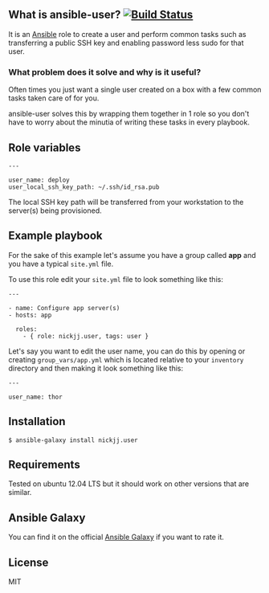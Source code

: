 ## What is ansible-user? [![Build Status](https://secure.travis-ci.org/nickjj/ansible-user.png)](http://travis-ci.org/nickjj/ansible-user)

It is an [Ansible](http://www.ansible.com/home) role to create a user and
perform common tasks such as transferring a public SSH key and enabling password
less sudo for that user.

### What problem does it solve and why is it useful?

Often times you just want a single user created on a box with a few common tasks
taken care of for you.

ansible-user solves this by wrapping them together in 1 role so you don't have
to worry about the minutia of writing these tasks in every playbook.

## Role variables

```
---

user_name: deploy
user_local_ssh_key_path: ~/.ssh/id_rsa.pub
```

The local SSH key path will be transferred from your workstation to the
server(s) being provisioned.

## Example playbook

For the sake of this example let's assume you have a group called **app** and
you have a typical `site.yml` file.

To use this role edit your `site.yml` file to look something like this:

```
---

- name: Configure app server(s)
- hosts: app

  roles:
    - { role: nickjj.user, tags: user }
```

Let's say you want to edit the user name, you can do this by opening or
creating `group_vars/app.yml` which is located relative to your `inventory`
directory and then making it look something like this:

```
---

user_name: thor
```

## Installation

`$ ansible-galaxy install nickjj.user`

## Requirements

Tested on ubuntu 12.04 LTS but it should work on other versions that are similar.

## Ansible Galaxy

You can find it on the official
[Ansible Galaxy](https://galaxy.ansible.com/nickjj/user) if you want to
rate it.

## License

MIT
